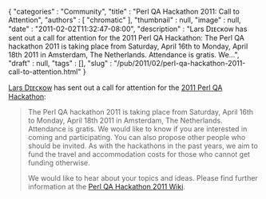 {
   "categories" : "Community",
   "title" : "Perl QA Hackathon 2011: Call to Attention",
   "authors" : [
      "chromatic"
   ],
   "thumbnail" : null,
   "image" : null,
   "date" : "2011-02-02T11:32:47-08:00",
   "description" : "Lars Dɪᴇᴄᴋᴏᴡ has sent out a call for attention for the 2011 Perl QA Hackathon: The Perl QA hackathon 2011 is taking place from Saturday, April 16th to Monday, April 18th 2011 in Amsterdam, The Netherlands. Attendance is gratis. We...",
   "draft" : null,
   "tags" : [],
   "slug" : "/pub/2011/02/perl-qa-hackathon-2011-call-to-attention.html"
}



[Lars Dɪᴇᴄᴋᴏᴡ](http://search.cpan.org/~daxim) has sent out a call for attention for the [2011 Perl QA Hackathon](http://2011.qa-hackathon.org/qa2011/):

> The Perl QA hackathon 2011 is taking place from Saturday, April 16th to Monday, April 18th 2011 in Amsterdam, The Netherlands. Attendance is gratis. We would like to know if you are interested in coming and participating. You can also propose other people who should be invited. As with the hackathons in the past years, we aim to fund the travel and accommodation costs for those who cannot get funding otherwise.
>
> We would like to hear about your topics and ideas. Please find further information at the [Perl QA Hackathon 2011 Wiki](http://2011.qa-hackathon.org/qa2011/wiki).
